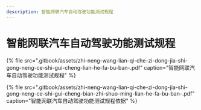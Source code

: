 ```yaml
---
description: 智能网联汽车自动驾驶功能测试规程
---
```


# 智能网联汽车自动驾驶功能测试规程

{% file src=".gitbook/assets/zhi-neng-wang-lian-qi-che-zi-dong-jia-shi-gong-neng-ce-shi-gui-cheng-lian-he-fa-bu-ban-.pdf" caption="智能网联汽车自动驾驶功能测试规程" %}

{% file src=".gitbook/assets/zhi-neng-wang-lian-qi-che-zi-dong-jia-shi-gong-neng-ce-shi-gui-cheng-bian-zhi-shuo-ming-lian-he-fa-bu-ban-.pdf" caption="智能网联汽车自动驾驶功能测试规程依据" %}




